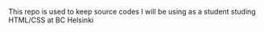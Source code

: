 This repo is used to keep source codes I will be using as a student studing HTML/CSS at BC Helsinki
